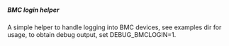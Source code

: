 ##### BMC login helper
A simple helper to handle logging into BMC devices, see examples dir for usage,
to obtain debug output, set DEBUG_BMCLOGIN=1.

